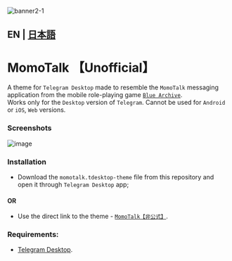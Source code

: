 ![banner2-1](https://user-images.githubusercontent.com/118981482/237046118-ac4ad0bc-3c06-47e6-b946-dab99c827a3c.png)
## EN | [日本語](https://github.com/makipom/MomoTalk-Telegram/blob/main/README_jp.md)
# MomoTalk 【Unofficial】
A theme for `Telegram Desktop` made to resemble the `MomoTalk` messaging application from the mobile role-playing game [`Blue Archive`](https://en.wikipedia.org/wiki/Blue_Archive).    
Works only for the `Desktop` version of `Telegram`. Cannot be used for `Android` or `iOS`, `Web` versions.

### Screenshots
![image](https://user-images.githubusercontent.com/118981482/236991702-41fd9b5e-2a31-4913-a1c1-621fafbd6e26.png)


### Installation
* Download the `momotalk.tdesktop-theme` file from this repository and open it through `Telegram Desktop` app;    
#### OR
* Use the direct link to the theme - [`MomoTalk【非公式】`](https://t.me/addtheme/momotalk).

### Requirements:
* [Telegram Desktop](https://github.com/telegramdesktop/tdesktop).
